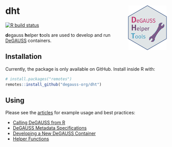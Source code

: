# dht <img src="man/figures/logo.png" align="right" height="139" />

[![R build
status](https://github.com/degauss-org/dht/workflows/R-CMD-check/badge.svg)](https://github.com/degauss-org/dht/actions)

**d**egauss **h**elper **t**ools are used to develop and run
[DeGAUSS](https://degauss.org) containers.

## Installation

Currently, the package is only available on GitHub. Install inside R
with:

```r
# install.packages("remotes")
remotes::install_github("degauss-org/dht")
```

## Using

Please see the [articles](https://degauss.org/dht/articles) for example usage and best practices:

- [Calling DeGAUSS from R](https://degauss.org/dht/articles/calling-degauss-from-R.html)
- [DeGAUSS Metadata Specifications](https://degauss.org/dht/articles/degauss-metadata-specification.html)
- [Developing a New DeGAUSS Container](https://degauss.org/dht/articles/developing-degauss.html)
- [Helper Functions](https://degauss.org/dht/articles/helper-functions.html)

